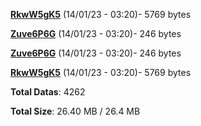[**RkwW5gK5**](/data/RkwW5gK5.txt) (14/01/23 - 03:20)- 5769 bytes

[**Zuve6P6G**](/data/Zuve6P6G.txt) (14/01/23 - 03:20)- 246 bytes

[**Zuve6P6G**](/data/Zuve6P6G.txt) (14/01/23 - 03:20)- 246 bytes

[**RkwW5gK5**](/data/RkwW5gK5.txt) (14/01/23 - 03:20)- 5769 bytes

**Total Datas**: 4262

**Total Size**: 26.40 MB / 26.4 MB